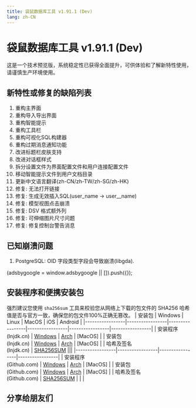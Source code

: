 ```yaml
---
title: 袋鼠数据库工具 v1.91.1 (Dev)
lang: zh-CN
---
```


# 袋鼠数据库工具 v1.91.1 (Dev)
这是一个技术预览版，系统稳定性已获得全面提升，可供体验和了解新特性使用，请谨慎生产环境使用。

## 新特性或修复的缺陷列表
1. 重构主界面
2. 重构导入导出界面
3. 重构智能提示
4. 重构工具栏
5. 重构可视化SQL构建器 
6. 重构过期消息通知功能
7. 改进标题栏皮肤支持
8. 改进对话框样式
9. 拆分设置文件为界面配置文件和用户连接配置文件
10. 移动智能提示文件到用户文档目录
11. 更新中文语言翻译(zh-CN/zh-TW/zh-SG/zh-HK)
12. 修复: 无法打开链接
13. 修复: 生成无效插入SQL(user_name -> user__name)
14. 修复: 模型视图点击崩溃
15. 修复: DSV 格式额外列
16. 修复: 可伸缩图片尺寸问题
17. 修复: 修复控制台警告消息

## 已知崩溃问题
1. PostgreSQL: OID 字段类型字段会导致崩溃(libgda).

<div>
    <script2 type="text/javascript" async="true" src="https://pagead2.googlesyndication.com/pagead/js/adsbygoogle.js" />
    <ins class="adsbygoogle"
        style="display:block; text-align:center;"
        data-ad-layout="in-article"
        data-ad-format="fluid"
        data-ad-client="ca-pub-3975819313740938"
        data-ad-slot="6760827895"></ins>
    <script2 type="text/javascript">
        (adsbygoogle = window.adsbygoogle || []).push({});
    </script2>
</div>

## 安装程序和便携安装包 <Badge text="链接已失效" type="warning"/>
强烈建议您使用 `sha256sum` 工具来校验您从网络上下载的包文件的 SHA256 哈希值是否与官方一致，确保您的包文件100%正确无篡改。
| 安装包          | Windows         | Linux           | MacOS           | iOS             | Android         |
|-----------------|-----------------|-----------------|-----------------|-----------------|-----------------|
| 安装程序<br/>(Injdk.cn) | [Windows](https://d4.injdk.cn/dbkangaroo/v1.91.1.220128/kangaroo-1.91.1.220128-AMD64.exe) | [Arch](https://d4.injdk.cn/dbkangaroo/v1.91.1.220128/kangaroo-1.91.1.220128-1-x86_64.pkg.tar.zst) | [MacOS] |
| 安装包<br/>(Injdk.cn)  | [Windows](https://d4.injdk.cn/dbkangaroo/v1.91.1.220128/kangaroo-1.91.1.220128-AMD64.7z) | [Arch](https://d4.injdk.cn/dbkangaroo/v1.91.1.220128/kangaroo-1.91.1.220128-arch.tar.gz) | [MacOS] |
| 哈希及签名<br/>(Injdk.cn) | [SHA256SUM](https://d4.injdk.cn/dbkangaroo/v1.91.1.220128/kangaroo-1.91.1.220128.sha256sum) |||
|-----------------|-----------------|-----------------|-----------------|
| 安装程序<br/>(Github.com) | [Windows](https://github.com/dbkangaroo/kangaroo/releases/download/v1.91.1.220128/kangaroo-1.91.1.220128-AMD64.exe) | [Arch](https://github.com/dbkangaroo/kangaroo/releases/download/v1.91.1.220128/kangaroo-1.91.1.220128-1-x86_64.pkg.tar.zst) | [MacOS] |
| 安装包<br/>(Github.com)  | [Windows](https://github.com/dbkangaroo/kangaroo/releases/download/v1.91.1.220128/kangaroo-1.91.1.220128-AMD64.7z) | [Arch](https://github.com/dbkangaroo/kangaroo/releases/download/v1.91.1.220128/kangaroo-1.91.1.220128-arch.tar.gz) | [MacOS] |
| 哈希及签名<br/>(Github.com) | [SHA256SUM](https://github.com/dbkangaroo/kangaroo/releases/download/v1.91.1.220128/kangaroo-1.91.1.220128.sha256sum) | | |

## 分享给朋友们
<social-share :networks="['wechat', 'qq', 'weibo', 'douban', 'facebook', 'twitter', 'telegram', 'line', 'skype', 'linkedin']" />
